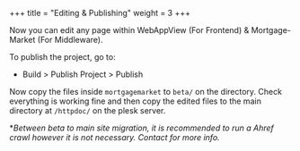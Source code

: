 +++ 
title = "Editing & Publishing" 
weight = 3
+++

Now you can edit any page within WebAppView (For Frontend) & Mortgage-Market (For Middleware). 

To publish the project, go to: 
- Build > Publish Project > Publish 

Now copy the files inside ```mortgagemarket``` to ```beta/``` on the directory. Check everything is working fine and then copy the edited files to the main directory at ```/httpdoc/``` on the plesk server. 

**Between beta to main site migration, it is recommended to run a Ahref crawl however it is not necessary. Contact for more info.*